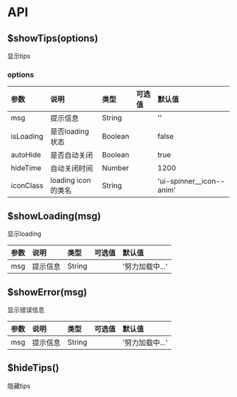 # API

## $showTips(options)

显示tips

### options 

| 参数 | 说明 | 类型 | 可选值 | 默认值 |
| :----| :---| :----| :-----| :------|
| msg | 提示信息 | String | | '' |
| isLoading| 是否loading状态 | Boolean | | false |
| autoHide | 是否自动关闭 | Boolean | | true |
| hideTime | 自动关闭时间 | Number | | 1200 |
| iconClass | loading icon 的类名 | String | | 'ui-spinner__icon--anim' |

## $showLoading(msg)

显示loading

| 参数 | 说明 | 类型 | 可选值 | 默认值 |
| :----| :---| :----| :-----| :------|
| msg | 提示信息 | String | | '努力加载中...' |

## $showError(msg)

显示错误信息

| 参数 | 说明 | 类型 | 可选值 | 默认值 |
| :----| :---| :----| :-----| :------|
| msg | 提示信息 | String | | '努力加载中...' |

## $hideTips()

隐藏tips
